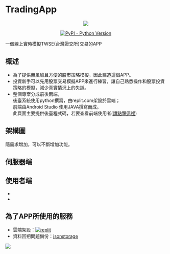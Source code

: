 # TradingApp

<p align="center">
  <img src="https://user-images.githubusercontent.com/61511627/147499066-f93595a6-6249-4496-8ef4-d479e7c2b77b.png">
</p>
  
<p align="center">
  <a href="https://www.python.org/downloads/">
    <img alt="PyPI - Python Version" src="https://img.shields.io/pypi/pyversions/Red-Discordbot">
  </a>
</p>

一個線上實時模擬TWSE(台灣證交所)交易的APP   

## 概述

- 為了提供無風險且方便的股市策略模擬，因此建造這個APP。
- 投資新手可以先用股票交易模擬APP來進行練習，讓自己熟悉操作和股票投資策略的模擬，減少真實情況上的失誤。
- 整個專案分成前後兩端，  
後臺系統使用python撰寫，由replit.com架設於雲端；  
前端由Android Studio 使用JAVA撰寫而成。  
此頁面主要提供後臺程式碼，若要查看前端使用者([請點擊這裡](https://github.com/rong6636/TradingApp_User))

## 架構圖

隨需求增加，可以不斷增加功能。


## 伺服器端



## 使用者端
-
-


## 為了APP所使用的服務
- 雲端架設：[![replit](https://camo.githubusercontent.com/5456d62b1dc41ed0e630a0394b751a21439fcb37236fb2afcf871c1385c11d5f/68747470733a2f2f7265706c2e69742f62616467652f6769746875622f616d6972313232362f5265706c742e69742d636f6469676f73)](https://replit.com/)
- 資料回朔問題備份：[jsonstorage](https://app.jsonstorage.net/)

[![](https://img.shields.io/youtube/channel/views/UC3kkchuB6sP0a7rxtF7I2lg?style=social)](https://www.youtube.com/channel/UC3kkchuB6sP0a7rxtF7I2lg)
